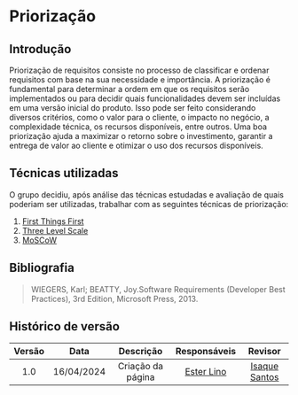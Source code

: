 # Priorização

## Introdução

Priorização de requisitos consiste no processo de classificar e ordenar requisitos com base na sua necessidade e importância. A priorização é fundamental para determinar a ordem em que os requisitos serão implementados ou para decidir quais funcionalidades devem ser incluídas em uma versão inicial do produto. Isso pode ser feito considerando diversos critérios, como o valor para o cliente, o impacto no negócio, a complexidade técnica, os recursos disponíveis, entre outros. Uma boa priorização ajuda a maximizar o retorno sobre o investimento, garantir a entrega de valor ao cliente e otimizar o uso dos recursos disponíveis.

## Técnicas utilizadas

O grupo decidiu, após análise das técnicas estudadas e avaliação de quais poderiam ser utilizadas, trabalhar com as seguintes técnicas de priorização:
1. [First Things First](https://requisitos-de-software.github.io/2024.1-Gov.br/#/priorizacao/FirstThingsFirst)
2. [Three Level Scale](https://requisitos-de-software.github.io/2024.1-Gov.br/#/priorizacao/ThreeLevelScale)
3. [MoSCoW]()

## Bibliografia

> WIEGERS, Karl; BEATTY, Joy.Software Requirements (Developer Best Practices), 3rd Edition, Microsoft Press, 2013.

## Histórico de versão

| Versão | Data | Descrição | Responsáveis | Revisor |
| :----: | :--: | :-----------------------------------------------------: | :----------------------------------------------------------------------------------------------: | :----------------------------------------------: |
|  1.0   | 16/04/2024 | Criação da página  | [Ester Lino](https://github.com/esteerlino) | [Isaque Santos](https://github.com/IsaqueSH) |
